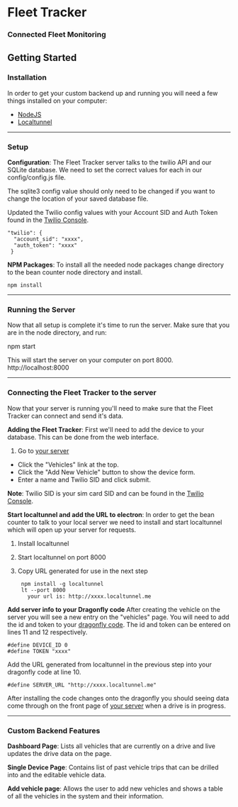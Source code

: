 # Fleet Tracker
### Connected Fleet Monitoring


## Getting Started
### Installation
In order to get your custom backend up and running you will need a few things installed on your computer:
* [NodeJS](https://nodejs.org/en/)
* [Localtunnel](https://localtunnel.github.io/www/)

****

### Setup

**Configuration**: The Fleet Tracker server talks to the twilio API and our SQLite database. We need to set the correct values for each in our config/config.js file.

The sqlite3 config value should only need to be changed if you want to change the location of your saved database file.

Updated the Twilio config values with your Account SID and Auth Token found in the [Twilio Console](https://www.twilio.com/console).

    "twilio": {
      "account_sid": "xxxx",
      "auth_token": "xxxx"
     }

**NPM Packages**: To install all the needed node packages change directory to the bean counter node directory and install.

    npm install

****

### Running the Server

Now that all setup is complete it's time to run the server. Make sure that you are in the node directory, and run:

  npm start

This will start the server on your computer on port 8000. http://localhost:8000

****

### Connecting the Fleet Tracker to the server

Now that your server is running you'll need to make sure that the Fleet Tracker can connect and send it's data.

**Adding the Fleet Tracker**: First we'll need to add the device to your database. This can be done from the web interface.

1. Go to [your server](http://localhost:8000)
* Click the "Vehicles" link at the top.
* Click the "Add New Vehicle" button to show the device form.
* Enter a name and Twilio SID and click submit.

**Note**: Twilio SID is your sim card SID and can be found in the [Twilio Console](https://www.twilio.com/console).

**Start localtunnel and add the URL to electron**: In order to get the bean counter to talk to your local server we need to install and start localtunnel which will open up your server for requests.

1. Install localtunnel
2. Start localtunnel on port 8000
3. Copy URL generated for use in the next step

        npm install -g localtunnel
        lt --port 8000
          your url is: http://xxxx.localtunnel.me

**Add server info to your Dragonfly code** 
After creating the vehicle on the server you will see a new entry on the "vehicles" page. You will need to add the id and token to your [dragonfly code](../dragonfly/main.cpp). The id and token can be entered on lines 11 and 12 respectively.

    #define DEVICE_ID 0
    #define TOKEN "xxxx"

Add the URL generated from localtunnel in the previous step into your dragonfly code at line 10.

    #define SERVER_URL "http://xxxx.localtunnel.me"


After installing the code changes onto the dragonfly you should seeing data come through on the front page of [your server](http://localhost:8000) when a drive is in progress.

****

### Custom Backend Features

**Dashboard Page**: Lists all vehicles that are currently on a drive and live updates the drive data on the page.

**Single Device Page**: Contains list of past vehicle trips that can be drilled into and the editable vehicle data.

**Add vehicle page**: Allows the user to add new vehicles and shows a table of all the vehicles in the system and their information.
